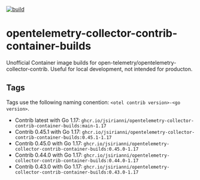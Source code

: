 [![build](https://github.com/jsirianni/opentelemetry-collector-contrib-container-builds/actions/workflows/build.yml/badge.svg)](https://github.com/jsirianni/opentelemetry-collector-contrib-container-builds/actions/workflows/build.yml)

# opentelemetry-collector-contrib-container-builds

Unofficial Container image builds for open-telemetry/opentelemetry-collector-contrib. Useful for
local development, not intended for producton.

## Tags

Tags use the following naming conention: `<otel contrib version>-<go version>`.

- Contrib latest with Go 1.17: `ghcr.io/jsirianni/opentelemetry-collector-contrib-container-builds:main-1.17`
- Contrib 0.45.1 with Go 1.17: `ghcr.io/jsirianni/opentelemetry-collector-contrib-container-builds:0.45.1-1.17`
- Contrib 0.45.0 with Go 1.17: `ghcr.io/jsirianni/opentelemetry-collector-contrib-container-builds:0.45.0-1.17`
- Contrib 0.44.0 with Go 1.17: `ghcr.io/jsirianni/opentelemetry-collector-contrib-container-builds:0.44.0-1.17`
- Contrib 0.43.0 with Go 1.17: `ghcr.io/jsirianni/opentelemetry-collector-contrib-container-builds:0.43.0-1.17`